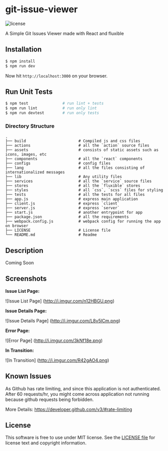 # git-issue-viewer

![license](https://img.shields.io/badge/license-MIT-blue.svg)

A Simple Git Issues Viewer made with React and fluxible

## Installation

```bash
$ npm install
$ npm run dev
```
Now hit `http://localhost:3000` on your browser.

## Run Unit Tests

```bash
$ npm test               # run lint + tests
$ npm run lint           # run only lint
$ npm run devtest        # run only tests
```

### Directory Structure

    .
    ├── build                       # Compiled js and css files
    ├── actions                     # all the `action` source files
    ├── assets                      # consists of static assets such as icons, images, etc
    ├── components                  # all the `react` components
    ├── configs                     # config files
    ├── lang                        # all the files consisting of internationalized messages 
    ├── lib                         # Any utility files
    ├── services                    # all the `service` source files
    ├── stores                      # all the `fluxible` stores
    ├── styles                      # all `css`, `scss` files for styling
    ├── tests                       # all the tests for all files
    ├── app.js                      # express main application
    ├── client.js                   # express `client`
    ├── server.js                   # express `server`
    ├── start.js                    # another entrypoint for app
    ├── package.json                # all the requirements
    ├── webpack.config.js           # webpack config for running the app on browser
    ├── LICENSE                     # License file
    └── README.md                   # Readme
    
## Description

Coming Soon

## Screenshots

**Issue List Page:**

![Issue List Page]
(http://i.imgur.com/n12HBGU.png)

**Issue Details Page:**

![Issue Details Page]
(http://i.imgur.com/L8v5lCm.png)

**Error Page:**

![Error Page]
(http://i.imgur.com/3kNf18e.png)

**In Transition:**

![In Transition]
(http://i.imgur.com/R42gAO4.png)

## Known Issues

As Github has rate limiting, and since this application is not authenticated. After 60 requests/hr, you might come across 
application not running because github requests being forbidden.

More Details: https://developer.github.com/v3/#rate-limiting

## License

This software is free to use under MIT license.
See the [LICENSE file][] for license text and copyright information.

[LICENSE file]: https://github.com/itssumitrai/git-issue-viewer/blob/master/LICENSE
